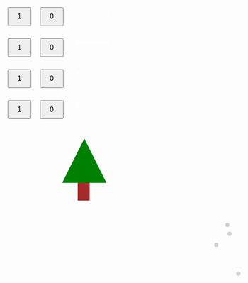 
<html lang="en">

<head>
    <meta charset="UTF-8">
    <meta name="viewport" content="width=device-width, initial-scale=1.0">

<style>
        /* Global styles for the body */
        body {
            font-family: Arial, sans-serif;
            text-align: center;
            margin: 50px;
        }

        /* Container styling for layout */
        .container {
            display: flex;
            align-items: center;
            justify-content: center;
            flex-direction: column;
        }

        /* Styling for each gate container */
        .gate-container {
            display: flex;
            align-items: center;
        }

        /* Styling for button containers */
        .button-container {
            margin: 10px;
        }

        /* Styling for buttons */
        .button {
            padding: 10px 20px;
            font-size: 16px;
        }

        /* Styling for SVG elements */
        svg {
            margin: 0 20px;
        }

        /* Styling for output icons */
        .output-icon {
            font-size: 30px;
        }

        /* Styling for AND gate bulb */
        .and-bulb {
            color: red;
        }

        /* Styling for OR gate bulb */
        .or-bulb {
            color: orange;
        }

        /* Styling for NOR gate bulb */
        .nor-bulb {
            color: blue;
        }

        /* Styling for XOR gate bulb */
        .xor-bulb {
            color: green;
        }

        /* Styling for gate labels */
        .gate-label {
            font-size: 18px;
            margin-right: 10px;
            fill: white; /* Change text color to white */
        }

        /* Tree styles */
        .tree {
            position: relative;
            width: 0;
            height: 0;
            border-left: 50px solid transparent;
            border-right: 50px solid transparent;
            border-bottom: 100px solid green;
            margin-top: 30px;
        }

        .trunk {
            position: relative;
            width: 27px;
            height: 40px;
            background-color: brown;
            top: 100px;
            left: -15px;
        }
        </style>
 <style>       
/* Dot styles */
.dot {
    width: 10px;
    height: 10px;
    border-radius: 50%;
    cursor: pointer;
}

/* Dots for the Green Triangle */
#dotGreen1 {
    position: absolute;
    top: 630px;
    left: 670px;
    background-color: #CFD3CF;
}

#dotGreen2 {
    position: absolute;
    top: 660px;
    left: 680px;
    background-color: #CFD3CF;
}

#dotGreen3 {
    position: absolute;
    top: 710px;
    left: 700px;
    background-color: #CFD3CF;
}

#dotGreen4 {
    position: absolute;
    top: 700px;
    left: 700px;
    background-color: #CFD3CF;
}

</style>

    
<link rel="stylesheet" href="https://cdnjs.cloudflare.com/ajax/libs/font-awesome/6.0.0/css/all.min.css"
        integrity="sha512-Bw+irXzAGYTW3oIUcI+5B3c5AcXKXtwJU6dRfkaOTpAupzWC8FX6C9AjbV8AGj8G/oPfOj0lg/9hbo+KwIzA4A=="
        crossorigin="anonymous" referrerpolicy="no-referrer" />
</head>

<body>
<!-- Main content container -->
    <div class="container">
        <!-- AND Gate -->
        <div class="gate-container">
            <!-- Button 1 for AND gate -->
            <div class="button-container">
                <button id="andButton1" class="button" onclick="toggleButton('and', 1)">1</button>
            </div>
            <!-- Button 2 for AND gate -->
            <div class="button-container">
                <button id="andButton2" class="button" onclick="toggleButton('and', 2)">0</button>
            </div>
            <!-- SVG representation of AND gate -->
            <svg width="150" height="70">
                <text x="35" y="60" font-size="12" fill="white">AND</text>
                <line x1="0" y1="25" x2="50" y2="25" stroke="white" stroke-width="2" />
                <line x1="70" y1="15" x2="70" y2="35" stroke="white" stroke-width="2" />
                <line x1="50" y1="25" x2="70" y2="25" stroke="white" stroke-width="2" />
                <circle id="andGateOutput" cx="0" cy="25" r="5" fill="white" stroke="white" stroke-width="2" />
            </svg>
            <!-- Output icon for AND gate -->
            <div class="button-container">
                <i id="andOutputIcon" class="fas fa-lightbulb output-icon and-bulb"></i>
            </div>
            <!-- Dot for AND gate light -->
            <div class="dot" id="dotAnd" style="top: 70px; left: 25px;" onclick="changeDotColor('dotAnd')"></div>
        </div>

<!-- OR Gate -->
<div class="gate-container">
            <!-- Button 1 for OR gate -->
            <div class="button-container">
                <button id="orButton1" class="button" onclick="toggleButton('or', 1)">1</button>
            </div>
            <!-- Button 2 for OR gate -->
            <div class="button-container">
                <button id="orButton2" class="button" onclick="toggleButton('or', 2)">0</button>
            </div>
            <!-- SVG representation of OR gate -->
            <svg width="150" height="70">
                <text x="35" y="60" font-size="12" fill="white">OR</text>
                <line x1="0" y1="25" x2="50" y2="25" stroke="white" stroke-width="2" />
                <line x1="70" y1="15" x2="70" y2="35" stroke="white" stroke-width="2" />
                <line x1="50" y1="25" x2="70" y2="25" stroke="white" stroke-width="2" />
                <circle id="orGateOutput" cx="0" cy="25" r="5" fill="white" stroke="white" stroke-width="2" />
            </svg>
            <!-- Output icon for OR gate -->
            <div class="button-container">
                <i id="orOutputIcon" class="fas fa-lightbulb output-icon or-bulb"></i>
            </div>
            <!-- Dot for OR gate light -->
            <div class="dot" id="dotOr" style="top: 70px; left: 95px;" onclick="changeDotColor('dotOr')"></div>
        </div>

 <!-- NOR Gate -->
<div class="gate-container">
            <!-- Button 1 for NOR gate -->
            <div class="button-container">
                <button id="norButton1" class="button" onclick="toggleButton('nor', 1)">1</button>
            </div>
            <!-- Button 2 for NOR gate -->
            <div class="button-container">
                <button id="norButton2" class="button" onclick="toggleButton('nor', 2)">0</button>
            </div>
            <!-- SVG representation of NOR gate -->
            <svg width="150" height="70">
                <text x="35" y="60" font-size="12" fill="white">NOR</text>
                <circle id="norGateOutput" cx="0" cy="25" r="5" fill="white" stroke="white" stroke-width="2" />
            </svg>
            <!-- Output icon for NOR gate -->
            <div class="button-container">
                <i id="norOutputIcon" class="fas fa-lightbulb output-icon nor-bulb"></i>
            </div>
            <!-- Dot for NOR gate light -->
            <div class="dot" id="dotNor" style="top: 0; left: 30px;" onclick="changeDotColor('dotNor')"></div>
        </div>

<!-- XOR Gate -->
<div class="gate-container">
            <!-- Button 1 for XOR gate -->
            <div class="button-container">
                <button id="xorButton1" class="button" onclick="toggleButton('xor', 1)">1</button>
            </div>
            <!-- Button 2 for XOR gate -->
            <div class="button-container">
                <button id="xorButton2" class="button" onclick="toggleButton('xor', 2)">0</button>
            </div>
            <!-- SVG representation of XOR gate -->
            <svg width="150" height="70">
                <text x="35" y="60" font-size="12" fill="white">XOR</text>
                <circle id="xorGateOutput" cx="0" cy="25" r="5" fill="white" stroke="white" stroke-width="2" />
            </svg>
            <!-- Output icon for XOR gate -->
            <div class="button-container">
                <i id="xorOutputIcon" class="fas fa-lightbulb output-icon xor-bulb"></i>
            </div>
            <!-- Dot for XOR gate light -->
            <div class="dot" id="dotXor" style="top: 0; left: 105px;" onclick="changeDotColor('dotXor')"></div>
        </div>

        

 <!-- Tree -->
<div class="tree">
            <div class="trunk"></div>
        </div>
    </div>

 <script>
    // Initial states of the buttons for each gate
    let andButtonStates = [0, 0];
    let orButtonStates = [0, 0];
    let norButtonStates = [0, 0];
    let xorButtonStates = [0, 0];

    // Function to toggle the state of a button for a specific gate
    function toggleButton(gateType, buttonNumber) {
        if (gateType === 'and') {
            andButtonStates[buttonNumber - 1] = 1 - andButtonStates[buttonNumber - 1];
            document.getElementById(`andButton${buttonNumber}`).innerText = andButtonStates[buttonNumber - 1];
            updateAndOutput();
        } else if (gateType === 'or') {
            orButtonStates[buttonNumber - 1] = 1 - orButtonStates[buttonNumber - 1];
            document.getElementById(`orButton${buttonNumber}`).innerText = orButtonStates[buttonNumber - 1];
            updateOrOutput();
        } else if (gateType === 'nor') {
            norButtonStates[buttonNumber - 1] = 1 - norButtonStates[buttonNumber - 1];
            document.getElementById(`norButton${buttonNumber}`).innerText = norButtonStates[buttonNumber - 1];
            updateNorOutput();
        } else if (gateType === 'xor') {
            xorButtonStates[buttonNumber - 1] = 1 - xorButtonStates[buttonNumber - 1];
            document.getElementById(`xorButton${buttonNumber}`).innerText = xorButtonStates[buttonNumber - 1];
            updateXorOutput();
        }
    }

    // Function to update the output for the AND gate
    function updateAndOutput() {
        const andResult = andButtonStates[0] & andButtonStates[1]; // AND logic gate
        const andOutputIcon = document.getElementById('andOutputIcon');
        const andGateOutput = document.getElementById('andGateOutput');

        if (andResult === 1) {
            andOutputIcon.style.color = 'red';
            andGateOutput.setAttribute('fill', 'red');
        } else {
            andOutputIcon.style.color = '#ccc';
            andGateOutput.setAttribute('fill', 'white');
        }
        updateDotColor(andResult, 'dotAnd');
    }

    // Function to update the output for the OR gate
    function updateOrOutput() {
        const orResult = orButtonStates[0] | orButtonStates[1]; // OR logic gate
        const orOutputIcon = document.getElementById('orOutputIcon');
        const orGateOutput = document.getElementById('orGateOutput');

        if (orResult === 1) {
            orOutputIcon.style.color = 'orange';
            orGateOutput.setAttribute('fill', 'orange');
        } else {
            orOutputIcon.style.color = '#ccc';
            orGateOutput.setAttribute('fill', 'white');
        }
        updateDotColor(orResult, 'dotOr');
    }

    // Function to update the output for the NOR gate
    function updateNorOutput() {
        const norResult = !(norButtonStates[0] | norButtonStates[1]); // NOR logic gate
        const norOutputIcon = document.getElementById('norOutputIcon');
        const norGateOutput = document.getElementById('norGateOutput');

        if (norResult) {
            norOutputIcon.style.color = 'blue';
            norGateOutput.setAttribute('fill', 'blue');
        } else {
            norOutputIcon.style.color = '#ccc';
            norGateOutput.setAttribute('fill', 'white');
        }
        updateDotColor(norResult, 'dotNor');
    }

    // Function to update the output for the XOR gate
    function updateXorOutput() {
        const xorResult = xorButtonStates[0] ^ xorButtonStates[1]; // XOR logic gate
        const xorOutputIcon = document.getElementById('xorOutputIcon');
        const xorGateOutput = document.getElementById('xorGateOutput');

        if (xorResult) {
            xorOutputIcon.style.color = 'green';
            xorGateOutput.setAttribute('fill', 'green');
        } else {
            xorOutputIcon.style.color = '#ccc';
            xorGateOutput.setAttribute('fill', 'white');
        }
        updateDotColor(xorResult, 'dotXor');
    }

    // Function to update the color of a dot based on gate result
    function updateDotColor(gateResult, dotId) {
        const dot = document.getElementById(dotId);
        const blueLight = document.getElementById('blueLight');
        const randomColor = getRandomColor();

        if (gateResult === 1) {
            dot.style.backgroundColor = randomColor;
        } else {
            dot.style.backgroundColor = 'transparent';
        }

        // Change the blue light color if the dotId is dotBlue
        if (dotId === 'dotBlue') {
            blueLight.setAttribute('fill', randomColor);
        }
    }


</script>

<!-- Dots for the Green Triangle -->
<div class="gate-container">
    <!-- Dot 1 for the Green Triangle -->
    <div class="dot" id="dotGreen1" style="top: 600px; left: 670px; background-color: #CFD3CF;" onclick="changeDotColor('dotGreen1')"></div>
    <!-- Dot 2 for the Green Triangle -->
    <div class="dot" id="dotGreen2" style="top: 620px; left: 675px; background-color: #CFD3CF;" onclick="changeDotColor('dotGreen2')"></div>
    <!-- Dot 3 for the Green Triangle -->
    <div class="dot" id="dotGreen3" style="top: 630x; left: 695px; background-color: #CFD3CF;" onclick="changeDotColor('dotGreen3')"></div>
    <!-- Dot 4 for the Green Triangle -->
    <div class="dot" id="dotGreen4" style="top: 645px; left: 645px; background-color: #CFD3CF;" onclick="changeDotColor('dotGreen4')"></div>
</div>
<!-- Existing JavaScript code above -->

<script>
    // Function to update the color of a dot based on gate result
    function updateDotColor(gateResult, dotId) {
        const dot = document.getElementById(dotId);

        // Change the color of the dot based on the gate result
        switch (dotId) {
            case 'dotAnd':
                dot.style.backgroundColor = gateResult === 1 ? 'red' : '#ccc';
                break;
            case 'dotOr':
                dot.style.backgroundColor = gateResult === 1 ? 'orange' : '#ccc';
                break;
            case 'dotNor':
                dot.style.backgroundColor = gateResult === 1 ? 'blue' : '#ccc';
                break;
            case 'dotXor':
                dot.style.backgroundColor = gateResult === 1 ? 'green' : '#ccc';
                break;
            case 'dotGreen1':
            case 'dotGreen2':
            case 'dotGreen3':
            case 'dotGreen4':
                dot.style.backgroundColor = gateResult === 1 ? 'red' : '#ccc';
                break;
            // Add more cases for other dots if needed
        }
    }

    // Function to update the dots for the Green Triangle based on AND gate result
    function updateGreenDots() {
        const andResult = andButtonStates[0] & andButtonStates[1]; // AND logic gate
        updateDotColor(andResult, 'dotGreen1');
        updateDotColor(andResult, 'dotGreen2');
        updateDotColor(andResult, 'dotGreen3');
        updateDotColor(andResult, 'dotGreen4');
    }

    // Function to update the dots for other gates based on their results
    function updateOtherDots() {
        // Update dots for OR gate
        const orResult = orButtonStates[0] | orButtonStates[1]; // OR logic gate
        updateDotColor(orResult, 'dotOr');

        // Update dots for NOR gate
        const norResult = !(norButtonStates[0] | norButtonStates[1]); // NOR logic gate
        updateDotColor(norResult, 'dotNor');

        // Update dots for XOR gate
        const xorResult = xorButtonStates[0] ^ xorButtonStates[1]; // XOR logic gate
        updateDotColor(xorResult, 'dotXor');
    }

    // Function to toggle the state of a button for a gate and update the dots
    function toggleButtonAndUpdateDots(gateType, buttonNumber) {
        toggleButton(gateType, buttonNumber);
        switch (gateType) {
            case 'and':
                updateGreenDots();
                break;
            case 'or':
            case 'nor':
            case 'xor':
                updateOtherDots();
                break;
            // Add more cases for other gates if needed
        }
    }

    // Event listeners for AND gate buttons
    document.getElementById('andButton1').addEventListener('click', function() {
        toggleButtonAndUpdateDots('and', 1);
    });

    document.getElementById('andButton2').addEventListener('click', function() {
        toggleButtonAndUpdateDots('and', 2);
    });

    // Event listeners for other gate buttons
    document.getElementById('orButton1').addEventListener('click', function() {
        toggleButtonAndUpdateDots('or', 1);
    });

    document.getElementById('orButton2').addEventListener('click', function() {
        toggleButtonAndUpdateDots('or', 2);
    });

    document.getElementById('norButton1').addEventListener('click', function() {
        toggleButtonAndUpdateDots('nor', 1);
    });

    document.getElementById('norButton2').addEventListener('click', function() {
        toggleButtonAndUpdateDots('nor', 2);
    });

    document.getElementById('xorButton1').addEventListener('click', function() {
        toggleButtonAndUpdateDots('xor', 1);
    });

    document.getElementById('xorButton2').addEventListener('click', function() {
        toggleButtonAndUpdateDots('xor', 2);
    });
</script>

<!-- Existing JavaScript code below -->
<!-- Existing JavaScript code above -->

<script>
    // Map each dot to its corresponding gate and color
    const dotGateMapping = {
        'dotGreen1': 'and',
        'dotGreen2': 'or',
        'dotGreen3': 'nor',
        'dotGreen4': 'xor',
    };

    // Function to update the color of a dot based on its associated gate result
    function updateDotColorByGate(gateResult, dotId) {
        const dot = document.getElementById(dotId);
        const gateType = dotGateMapping[dotId];

        // Change the color of the dot based on its associated gate result
        switch (gateType) {
            case 'and':
                dot.style.backgroundColor = gateResult === 1 ? 'red' : '#ccc';
                break;
            case 'or':
                dot.style.backgroundColor = gateResult === 1 ? 'yellow' : '#ccc';
                break;
            case 'nor':
                dot.style.backgroundColor = gateResult === 1 ? 'blue' : '#ccc';
                break;
            case 'xor':
                dot.style.backgroundColor = gateResult === 1 ? 'darkgreen' : '#ccc';
                break;
            // Add more cases for other gates if needed
        }
    }

    // Function to update the dots for the Green Triangle based on AND gate result
    function updateGreenDots() {
        const andResult = andButtonStates[0] & andButtonStates[1]; // AND logic gate
        for (const dotId in dotGateMapping) {
            updateDotColorByGate(andResult, dotId);
        }
    }

    // Function to update the dots for other gates based on their results
    function updateOtherDots() {
        // Update dots for OR gate
        const orResult = orButtonStates[0] | orButtonStates[1]; // OR logic gate
        for (const dotId in dotGateMapping) {
            updateDotColorByGate(orResult, dotId);
        }

        // Update dots for NOR gate
        const norResult = !(norButtonStates[0] | norButtonStates[1]); // NOR logic gate
        for (const dotId in dotGateMapping) {
            updateDotColorByGate(norResult, dotId);
        }

        // Update dots for XOR gate
        const xorResult = xorButtonStates[0] ^ xorButtonStates[1]; // XOR logic gate
        for (const dotId in dotGateMapping) {
            updateDotColorByGate(xorResult, dotId);
        }
    }

    // Function to toggle the state of a button for a gate and update the dots
    function toggleButtonAndUpdateDots(gateType, buttonNumber) {
        toggleButton(gateType, buttonNumber);
        switch (gateType) {
            case 'and':
                updateGreenDots();
                break;
            case 'or':
            case 'nor':
            case 'xor':
                updateOtherDots();
                break;
        }
    }

    // Event listeners for AND gate buttons
    document.getElementById('andButton1').addEventListener('click', function() {
        toggleButtonAndUpdateDots('and', 1);
    });

    document.getElementById('andButton2').addEventListener('click', function() {
        toggleButtonAndUpdateDots('and', 2);
    });

    // Event listeners for OR gate buttons
    document.getElementById('orButton1').addEventListener('click', function() {
        toggleButtonAndUpdateDots('or', 1);
    });

    document.getElementById('orButton2').addEventListener('click', function() {
        toggleButtonAndUpdateDots('or', 2);
    });

    // Event listeners for NOR gate buttons
    document.getElementById('norButton1').addEventListener('click', function() {
        toggleButtonAndUpdateDots('nor', 1);
    });

    document.getElementById('norButton2').addEventListener('click', function() {
        toggleButtonAndUpdateDots('nor', 2);
    });

    // Event listeners for XOR gate buttons
    document.getElementById('xorButton1').addEventListener('click', function() {
        toggleButtonAndUpdateDots('xor', 1);
    });

    document.getElementById('xorButton2').addEventListener('click', function() {
        toggleButtonAndUpdateDots('xor', 2);
    });
</script>

<!-- Existing JavaScript code below -->

</body>

</html>

